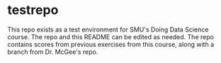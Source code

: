 # testrepo
This repo exists as a test environment for SMU's Doing Data Science course.
The repo and this README can be edited as needed.
The repo contains scores from previous exercises from this course, along with a branch from Dr. McGee's repo.
